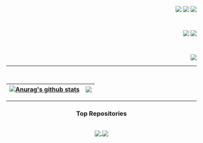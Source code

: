 <div align="right">
  
<img src="https://img.shields.io/badge/JavaScript-F7DF1E?style=for-the-badge&logo=javascript&logoColor=black"/></a>
<img src="https://img.shields.io/badge/CSS-1572B6?style=for-the-badge&logo=CSS3&logoColor=black"/></a>
<img src="https://img.shields.io/badge/React-61DAFB?style=for-the-badge&logo=React&logoColor=black"/></a>

</div>

<br />

<div align="right">
  
<img src="https://img.shields.io/badge/Node.js-339933?style=for-the-badge&logo=Node.js&logoColor=black"/></a>
<img src="https://img.shields.io/badge/MySQL-4479A1?style=for-the-badge&logo=MySQL&logoColor=black"/></a>

</div>

<br />

<div align="right">
  
<img src="https://img.shields.io/badge/Solidity-363636?style=for-the-badge&logo=Solidity&logoColor=black"/></a>

</div>



----
<br />

<div align ="center">

| <a href="https://github.com/anuraghazra/github-readme-stats"><img align="center" src="https://github-readme-stats.vercel.app/api?username=NonamedBread&show_icons=true&include_all_commits=true&theme=buefy&hide_border=true" alt="Anurag's github stats" /></a> | <a href="https://github.com/NonamedBread/github-readme-stats"><img align="center" src="https://github-readme-stats.vercel.app/api/top-langs/?username=NonamedBread&layout=compact&theme=buefy&hide_border=true" /></a> |
| ------------- | ------------- |

</div>

----


<div align ="center">
  
  
  ### Top Repositories
  
  <br />

<a href="https://github.com/codestates/BEB_02_pirea">
  <img align="center" src="https://github-readme-stats.vercel.app/api/pin/?username=codestates&repo=BEB_02_pirea&theme=buefy" />
</a>
<a href="https://github.com/codestates/beb-02-hypebear">
  <img align="center" src="https://github-readme-stats.vercel.app/api/pin/?username=codestates&repo=beb-02-hypebear&theme=buefy" />
</a>

</div>

<br />


